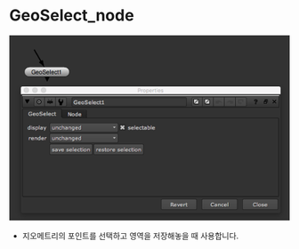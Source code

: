 # GeoSelect\_node

![](../../.gitbook/assets/geoselect_node.png)

* 지오메트리의 포인트를 선택하고 영역을 저장해놓을 때 사용합니다.

